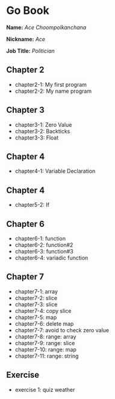 # Go Book

**Name:** *Ace Choompolkanchana*

**Nickname:** *Ace*

**Job Title:** *Politician*

## Chapter 2

* chapter2-1: My first program
* chapter2-2: My name program

## Chapter 3

* chapter3-1: Zero Value
* chapter3-2: Backticks
* chapter3-3: Float

## Chapter 4

* chapter4-1: Variable Declaration

## Chapter 4

* chapter5-2: If


## Chapter 6

* chapter6-1: function
* chapter6-2: function#2
* chapter6-3: function#3
* chapter6-4: variadic function

## Chapter 7

* chapter7-1: array
* chapter7-2: slice
* chapter7-3: slice
* chapter7-4: copy slice
* chapter7-5: map
* chapter7-6: delete map
* chapter7-7: avoid to check zero value
* chapter7-8: range: array
* chapter7-9: range: slice
* chapter7-10: range: map
* chapter7-11: range: string

## Exercise

* exercise 1: quiz weather 
